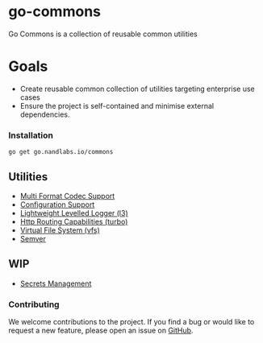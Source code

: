 # go-commons
Go Commons is a collection of reusable common utilities

# Goals

* Create reusable common collection of utilities targeting enterprise use cases
* Ensure the project is self-contained and minimise external dependencies.


### Installation

```
go get go.nandlabs.io/commons
```

## Utilities
* [Multi Format Codec Support](codec/README.md)
* [Configuration Support](config/README.md)
* [Lightweight Levelled Logger (l3)](l3/README.md)
* [Http Routing Capabilities  (turbo)](turbo/README.md)
* [Virtual File System (vfs)](vfs/README.md)
* [Semver](semver/README.md)


## WIP

* [Secrets Management](secrets/README.md)

### Contributing

We welcome contributions to the project. If you find a bug or would like to request a new feature, please open an issue 
on [GitHub](https://github.com/nandlabs/go-commons/issues).
